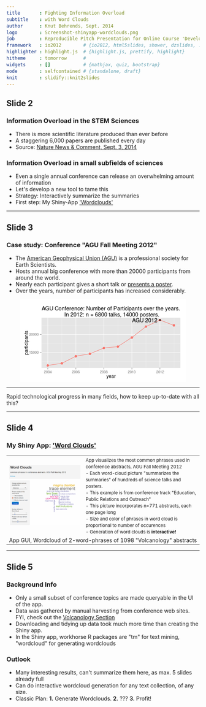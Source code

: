 ```yaml
---
title       : Fighting Information Overload 
subtitle    : with Word Clouds
author      : Knut Behrends, Sept. 2014
logo        : Screenshot-shinyapp-wordclouds.png
job         : Reproducible Pitch Presentation for Online Course 'Developing Data Products'
framework   : io2012        # {io2012, html5slides, shower, dzslides, ...}
highlighter : highlight.js  # {highlight.js, prettify, highlight}
hitheme     : tomorrow      # 
widgets     : []            # {mathjax, quiz, bootstrap}
mode        : selfcontained # {standalone, draft}
knit        : slidify::knit2slides
---
```




## Slide 2
### Information Overload in the STEM Sciences

- There is more scientific literature produced than ever before
- A staggering 6,000 papers are published every day 
- Source: [Nature News & Comment, Sept. 3, 2014](http://www.nature.com/news/how-to-tame-the-flood-of-literature-1.15806)

###  Information Overload in small subfields of sciences

- Even a single annual conference can release an overwhelming amount of information
- Let's develop a new tool to tame this
- Strategy: Interactively summarize the summaries
- First step: My Shiny-App ['Wordclouds'](https://rapps.shinyapps.io/wordcloud01/)  

--- 



## Slide 3

### Case study: Conference "AGU Fall Meeting 2012"

- The [American Geophysical Union (AGU)](http://en.wikipedia.org/wiki/American_Geophysical_Union) is a professional society for Earth Scientists. 
- Hosts annual big conference with more than 20000 participants from around the world.
- Nearly each participant gives a short talk or [presents a poster](https://www.youtube.com/watch?v=dFf1eZ5MAYA "Stroll from one end of the AGU poster session room to the other end (2011)").
- Over the years, number of participants has increased considerably.

<img src="assets/fig/unnamed-chunk-2.png" title="plot of chunk unnamed-chunk-2" alt="plot of chunk unnamed-chunk-2" style="display: block; margin: auto;" />

* * *
Rapid technological progress in many fields, how to keep up-to-date with all this?

--- 

## Slide 4
### My Shiny App:  ['Word Clouds'](https://rapps.shinyapps.io/wordcloud01/)

<table width="1024px">
    <tr>
        <td><img src="assets/img/wordclouds-volc-gui-050pc.png" title="Sample wordcloud, same as logo" alt="Sample Wordcloud"/>
</td>
               <td>
        <!--<img size="50%" src="assets/img/Screenshot-shinyapp-wordclouds.png" title="Sample wordcloud, same as logo" alt="Sample Wordcloud"/>-->
        <small>App visualizes the most common phrases used in conference abstracts, AGU Fall Meeting 2012</small><br>
<small>- Each word-cloud picture "summarizes the summaries" of hundreds of science talks and posters.</small><br>
<small>- This example is from conference track "Education, Public Relations and Outreach"</small><br>
<small>- This picture incorporates n=771 abstracts, each one page long </small><br>
<small>- Size and color of phrases in word cloud is proportional to number of occurences </small><br>
<small>- Generation of word clouds is <strong>interactive!</strong> </small> 
        </td>
    </tr>
        <tr>
        <td colspan="2">
        App GUI, Wordcloud of 2-word-phrases of 1098 "Volcanology" abstracts 
</td></tr>
</table>

--- 

## Slide 5

### Background Info
 
- Only a small subset of conference topics are made queryable in the UI of the app.
- Data was gathered by manual harvesting from conference web sites. FYI, check out the [Volcanology Section](http://abstractsearch.agu.org/meetings/2013/FM/sections/V) 
- Downloading and tidying up data took much more time than creating the Shiny app. 
- In the Shiny app, workhorse R packages are "tm" for text mining, "wordcloud" for generating wordclouds

### Outlook

- Many interesting results, can't summarize them here, as max. 5 slides already full
- Can do interactive wordcloud generation for any text collection, of any size. 
- Classic Plan: **1.** Generate Wordclouds. **2.** ??? **3.** Profit!
